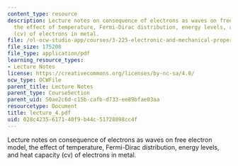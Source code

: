 ```yaml
---
content_type: resource
description: Lecture notes on consequence of electrons as waves on free electron model,
  the effect of temperature, Fermi-Dirac distribution, energy levels, and heat capacity
  (cv) of electrons in metal.
file: /ol-ocw-studio-app/courses/3-225-electronic-and-mechanical-properties-of-materials-fall-2007/028c4235617140f9b44c51728098cc4f_lecture_4.pdf
file_size: 175208
file_type: application/pdf
learning_resource_types:
- Lecture Notes
license: https://creativecommons.org/licenses/by-nc-sa/4.0/
ocw_type: OCWFile
parent_title: Lecture Notes
parent_type: CourseSection
parent_uid: 50ae2c6d-c15b-cafb-d733-ee89bfae03aa
resourcetype: Document
title: lecture_4.pdf
uid: 028c4235-6171-40f9-b44c-51728098cc4f
---
```

Lecture notes on consequence of electrons as waves on free electron model, the effect of temperature, Fermi-Dirac distribution, energy levels, and heat capacity (cv) of electrons in metal.